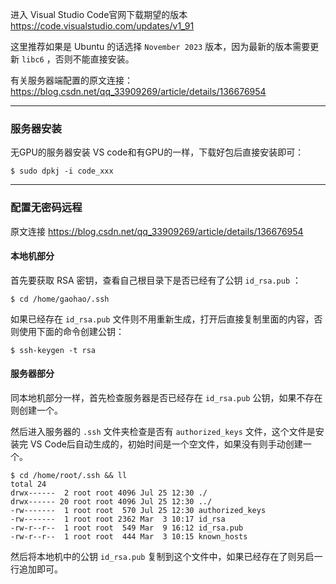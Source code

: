 
进入 Visual Studio Code官网下载期望的版本 https://code.visualstudio.com/updates/v1_91 

这里推荐如果是 Ubuntu 的话选择 `November 2023` 版本，因为最新的版本需要更新 `libc6` ，否则不能直接安装。

有关服务器端配置的原文连接： https://blog.csdn.net/qq_33909269/article/details/136676954

----
### 服务器安装 

无GPU的服务器安装 VS code和有GPU的一样，下载好包后直接安装即可：

```
$ sudo dpkj -i code_xxx
```

---
### 配置无密码远程

原文连接 https://blog.csdn.net/qq_33909269/article/details/136676954 

#### 本地机部分

首先要获取 RSA 密钥，查看自己根目录下是否已经有了公钥 `id_rsa.pub` ：
```
$ cd /home/gaohao/.ssh
```

如果已经存在 `id_rsa.pub` 文件则不用重新生成，打开后直接复制里面的内容，否则使用下面的命令创建公钥：
```
$ ssh-keygen -t rsa
```

#### 服务器部分

同本地机部分一样，首先检查服务器是否已经存在 `id_rsa.pub` 公钥，如果不存在则创建一个。

然后进入服务器的 `.ssh` 文件夹检查是否有 `authorized_keys` 文件，这个文件是安装完 VS Code后自动生成的，初始时间是一个空文件，如果没有则手动创建一个。

```shell
$ cd /home/root/.ssh && ll
total 24
drwx------  2 root root 4096 Jul 25 12:30 ./
drwx------ 20 root root 4096 Jul 25 12:30 ../
-rw-------  1 root root  570 Jul 25 12:30 authorized_keys
-rw-------  1 root root 2362 Mar  3 10:17 id_rsa
-rw-r--r--  1 root root  549 Mar  9 16:12 id_rsa.pub
-rw-r--r--  1 root root  444 Mar  3 10:15 known_hosts
```

然后将本地机中的公钥 `id_rsa.pub` 复制到这个文件中，如果已经存在了则另启一行追加即可。

